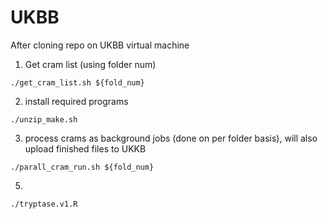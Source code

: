 # UKBB

After cloning repo on UKBB virtual machine

1. Get cram list (using folder num)

```
./get_cram_list.sh ${fold_num}
```

2. install required programs

```
./unzip_make.sh
```

3. process crams as background jobs (done on per folder basis), will also upload finished files to UKKB

```
./parall_cram_run.sh ${fold_num}
```

5.
```
./tryptase.v1.R
```

